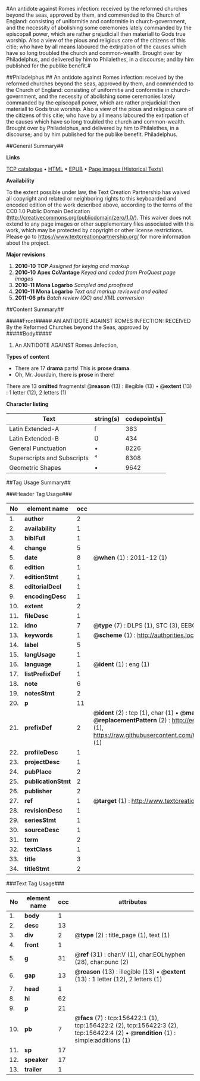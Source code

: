 #An antidote against Romes infection: received by the reformed churches beyond the seas, approved by them, and commended to the Church of England: consisting of uniformitie and conformitie in church-government, and the necessity of abolishing some ceremonies lately commanded by the episcopall power, which are rather prejudiciall then materiall to Gods true worship. Also a view of the pious and religious care of the citizens of this citie; who have by all means laboured the extirpation of the causes which have so long troubled the church and common-wealth. Brought over by Philadelphus, and delivered by him to Philalethes, in a discourse; and by him published for the publike benefit.#

##Philadelphus.##
An antidote against Romes infection: received by the reformed churches beyond the seas, approved by them, and commended to the Church of England: consisting of uniformitie and conformitie in church-government, and the necessity of abolishing some ceremonies lately commanded by the episcopall power, which are rather prejudiciall then materiall to Gods true worship. Also a view of the pious and religious care of the citizens of this citie; who have by all means laboured the extirpation of the causes which have so long troubled the church and common-wealth. Brought over by Philadelphus, and delivered by him to Philalethes, in a discourse; and by him published for the publike benefit.
Philadelphus.

##General Summary##

**Links**

[TCP catalogue](http://www.ota.ox.ac.uk/tcp/)  • 
[HTML](http://tei.it.ox.ac.uk/tcp/Texts-HTML/free/A75/A75469.html)  • 
[EPUB](http://tei.it.ox.ac.uk/tcp/Texts-EPUB/free/A75/A75469.epub) • 
[Page images (Historical Texts)](https://historicaltexts.jisc.ac.uk/eebo-99873479e)

**Availability**

To the extent possible under law, the Text Creation Partnership has waived all copyright and related or neighboring rights to this keyboarded and encoded edition of the work described above, according to the terms of the CC0 1.0 Public Domain Dedication (http://creativecommons.org/publicdomain/zero/1.0/). This waiver does not extend to any page images or other supplementary files associated with this work, which may be protected by copyright or other license restrictions. Please go to https://www.textcreationpartnership.org/ for more information about the project.

**Major revisions**

1. __2010-10__ __TCP__ *Assigned for keying and markup*
1. __2010-10__ __Apex CoVantage__ *Keyed and coded from ProQuest page images*
1. __2010-11__ __Mona Logarbo__ *Sampled and proofread*
1. __2010-11__ __Mona Logarbo__ *Text and markup reviewed and edited*
1. __2011-06__ __pfs__ *Batch review (QC) and XML conversion*

##Content Summary##

#####Front#####
AN ANTIDOTE AGAINST ROMES INFECTION: RECEIVED By the Reformed Churches beyond the Seas, approved by 
#####Body#####

1. An ANTIDOTE AGAINST Romes Jnfection,

**Types of content**

  * There are 17 **drama** parts! This is **prose drama**.
  * Oh, Mr. Jourdain, there is **prose** in there!

There are 13 **omitted** fragments! 
 @__reason__ (13) : illegible (13)  •  @__extent__ (13) : 1 letter (12), 2 letters (1)

**Character listing**


|Text|string(s)|codepoint(s)|
|---|---|---|
|Latin Extended-A|ſ|383|
|Latin Extended-B|Ʋ|434|
|General Punctuation|•|8226|
|Superscripts             and Subscripts|⁴|8308|
|Geometric Shapes|▪|9642|

##Tag Usage Summary##

###Header Tag Usage###

|No|element name|occ|attributes|
|---|---|---|---|
|1.|__author__|2||
|2.|__availability__|1||
|3.|__biblFull__|1||
|4.|__change__|5||
|5.|__date__|8| @__when__ (1) : 2011-12 (1)|
|6.|__edition__|1||
|7.|__editionStmt__|1||
|8.|__editorialDecl__|1||
|9.|__encodingDesc__|1||
|10.|__extent__|2||
|11.|__fileDesc__|1||
|12.|__idno__|7| @__type__ (7) : DLPS (1), STC (3), EEBO-CITATION (1), PROQUEST (1), VID (1)|
|13.|__keywords__|1| @__scheme__ (1) : http://authorities.loc.gov/ (1)|
|14.|__label__|5||
|15.|__langUsage__|1||
|16.|__language__|1| @__ident__ (1) : eng (1)|
|17.|__listPrefixDef__|1||
|18.|__note__|6||
|19.|__notesStmt__|2||
|20.|__p__|11||
|21.|__prefixDef__|2| @__ident__ (2) : tcp (1), char (1)  •  @__matchPattern__ (2) : ([0-9\-]+):([0-9IVX]+) (1), (.+) (1)  •  @__replacementPattern__ (2) : http://eebo.chadwyck.com/downloadtiff?vid=$1&page=$2 (1), https://raw.githubusercontent.com/textcreationpartnership/Texts/master/tcpchars.xml#$1 (1)|
|22.|__profileDesc__|1||
|23.|__projectDesc__|1||
|24.|__pubPlace__|2||
|25.|__publicationStmt__|2||
|26.|__publisher__|2||
|27.|__ref__|1| @__target__ (1) : http://www.textcreationpartnership.org/docs/. (1)|
|28.|__revisionDesc__|1||
|29.|__seriesStmt__|1||
|30.|__sourceDesc__|1||
|31.|__term__|2||
|32.|__textClass__|1||
|33.|__title__|3||
|34.|__titleStmt__|2||


###Text Tag Usage###

|No|element name|occ|attributes|
|---|---|---|---|
|1.|__body__|1||
|2.|__desc__|13||
|3.|__div__|2| @__type__ (2) : title_page (1), text (1)|
|4.|__front__|1||
|5.|__g__|31| @__ref__ (31) : char:V (1), char:EOLhyphen (28), char:punc (2)|
|6.|__gap__|13| @__reason__ (13) : illegible (13)  •  @__extent__ (13) : 1 letter (12), 2 letters (1)|
|7.|__head__|1||
|8.|__hi__|62||
|9.|__p__|21||
|10.|__pb__|7| @__facs__ (7) : tcp:156422:1 (1), tcp:156422:2 (2), tcp:156422:3 (2), tcp:156422:4 (2)  •  @__rendition__ (1) : simple:additions (1)|
|11.|__sp__|17||
|12.|__speaker__|17||
|13.|__trailer__|1||
